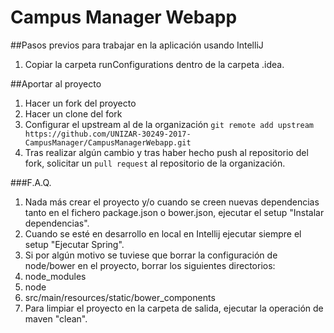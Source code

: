 # Campus Manager Webapp

##Pasos previos para trabajar en la aplicación usando IntelliJ
1. Copiar la carpeta runConfigurations dentro de la carpeta .idea.

##Aportar al proyecto
1. Hacer un fork del proyecto
2. Hacer un clone del fork
3. Configurar el upstream al de la organización `git remote add upstream https://github.com/UNIZAR-30249-2017-CampusManager/CampusManagerWebapp.git`
4. Tras realizar algún cambio y tras haber hecho push al repositorio del fork, solicitar un `pull request` al repositorio de la organización.

###F.A.Q.
1. Nada más crear el proyecto y/o cuando se creen nuevas dependencias tanto en el fichero package.json o bower.json, ejecutar el setup "Instalar dependencias".
1. Cuando se esté en desarrollo en local en Intellij ejecutar siempre el setup "Ejecutar Spring".
1. Si por algún motivo se tuviese que borrar la configuración de node/bower en el proyecto, borrar los siguientes directorios:
  1. node_modules
  1. node
  1. src/main/resources/static/bower_components
1. Para limpiar el proyecto en la carpeta de salida, ejecutar la operación de maven "clean".
